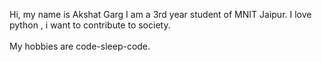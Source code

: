 
Hi, my name is Akshat Garg I am a 3rd year student of MNIT Jaipur.
I love python , i want to contribute to society.
<br> <br>
My hobbies are code-sleep-code.
